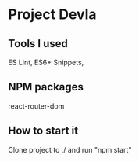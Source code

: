 # Project Devla

## Tools I used

ES Lint, ES6+ Snippets,

## NPM packages

react-router-dom

## How to start it

Clone project to ./ and run "npm start"
